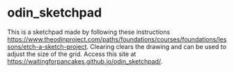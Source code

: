 # odin_sketchpad
This is a sketchpad made by following these instructions https://www.theodinproject.com/paths/foundations/courses/foundations/lessons/etch-a-sketch-project.
Clearing clears the drawing and can be used to adjust the size of the grid.
Access this site at https://waitingforpancakes.github.io/odin_sketchpad/.
